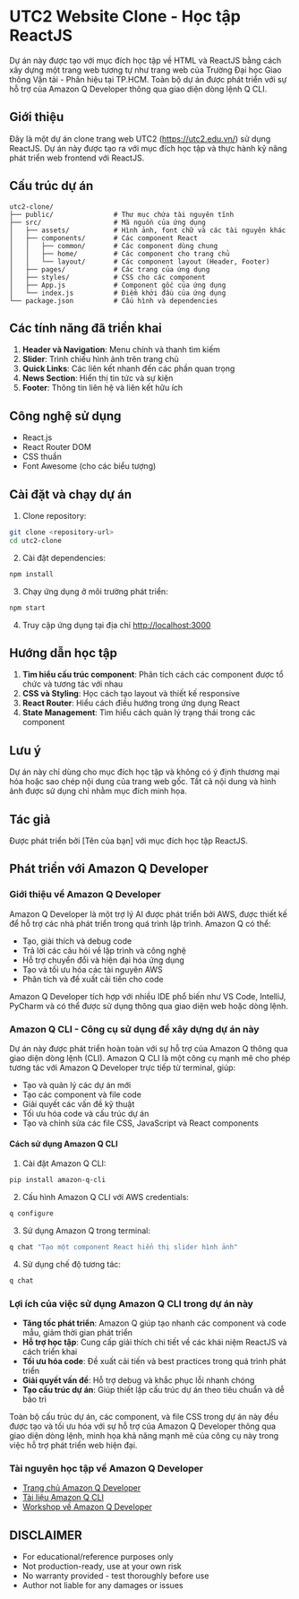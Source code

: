 # UTC2 Website Clone - Học tập ReactJS

Dự án này được tạo với mục đích học tập về HTML và ReactJS bằng cách xây dựng một trang web tương tự như trang web của Trường Đại học Giao thông Vận tải - Phân hiệu tại TP.HCM. Toàn bộ dự án được phát triển với sự hỗ trợ của Amazon Q Developer thông qua giao diện dòng lệnh Q CLI.

## Giới thiệu

Đây là một dự án clone trang web UTC2 (https://utc2.edu.vn/) sử dụng ReactJS. Dự án này được tạo ra với mục đích học tập và thực hành kỹ năng phát triển web frontend với ReactJS.

## Cấu trúc dự án

```
utc2-clone/
├── public/               # Thư mục chứa tài nguyên tĩnh
├── src/                  # Mã nguồn của ứng dụng
│   ├── assets/           # Hình ảnh, font chữ và các tài nguyên khác
│   ├── components/       # Các component React
│   │   ├── common/       # Các component dùng chung
│   │   ├── home/         # Các component cho trang chủ
│   │   └── layout/       # Các component layout (Header, Footer)
│   ├── pages/            # Các trang của ứng dụng
│   ├── styles/           # CSS cho các component
│   ├── App.js            # Component gốc của ứng dụng
│   └── index.js          # Điểm khởi đầu của ứng dụng
└── package.json          # Cấu hình và dependencies
```

## Các tính năng đã triển khai

1. **Header và Navigation**: Menu chính và thanh tìm kiếm
2. **Slider**: Trình chiếu hình ảnh trên trang chủ
3. **Quick Links**: Các liên kết nhanh đến các phần quan trọng
4. **News Section**: Hiển thị tin tức và sự kiện
5. **Footer**: Thông tin liên hệ và liên kết hữu ích

## Công nghệ sử dụng

- React.js
- React Router DOM
- CSS thuần
- Font Awesome (cho các biểu tượng)

## Cài đặt và chạy dự án

1. Clone repository:
```bash
git clone <repository-url>
cd utc2-clone
```

2. Cài đặt dependencies:
```bash
npm install
```

3. Chạy ứng dụng ở môi trường phát triển:
```bash
npm start
```

4. Truy cập ứng dụng tại địa chỉ [http://localhost:3000](http://localhost:3000)

## Hướng dẫn học tập

1. **Tìm hiểu cấu trúc component**: Phân tích cách các component được tổ chức và tương tác với nhau
2. **CSS và Styling**: Học cách tạo layout và thiết kế responsive
3. **React Router**: Hiểu cách điều hướng trong ứng dụng React
4. **State Management**: Tìm hiểu cách quản lý trạng thái trong các component

## Lưu ý

Dự án này chỉ dùng cho mục đích học tập và không có ý định thương mại hóa hoặc sao chép nội dung của trang web gốc. Tất cả nội dung và hình ảnh được sử dụng chỉ nhằm mục đích minh họa.

## Tác giả

Được phát triển bởi [Tên của bạn] với mục đích học tập ReactJS.

## Phát triển với Amazon Q Developer

### Giới thiệu về Amazon Q Developer

Amazon Q Developer là một trợ lý AI được phát triển bởi AWS, được thiết kế để hỗ trợ các nhà phát triển trong quá trình lập trình. Amazon Q có thể:

- Tạo, giải thích và debug code
- Trả lời các câu hỏi về lập trình và công nghệ
- Hỗ trợ chuyển đổi và hiện đại hóa ứng dụng
- Tạo và tối ưu hóa các tài nguyên AWS
- Phân tích và đề xuất cải tiến cho code

Amazon Q Developer tích hợp với nhiều IDE phổ biến như VS Code, IntelliJ, PyCharm và có thể được sử dụng thông qua giao diện web hoặc dòng lệnh.

### Amazon Q CLI - Công cụ sử dụng để xây dựng dự án này

Dự án này được phát triển hoàn toàn với sự hỗ trợ của Amazon Q thông qua giao diện dòng lệnh (CLI). Amazon Q CLI là một công cụ mạnh mẽ cho phép tương tác với Amazon Q Developer trực tiếp từ terminal, giúp:

- Tạo và quản lý các dự án mới
- Tạo các component và file code
- Giải quyết các vấn đề kỹ thuật
- Tối ưu hóa code và cấu trúc dự án
- Tạo và chỉnh sửa các file CSS, JavaScript và React components

#### Cách sử dụng Amazon Q CLI

1. Cài đặt Amazon Q CLI:
```bash
pip install amazon-q-cli
```

2. Cấu hình Amazon Q CLI với AWS credentials:
```bash
q configure
```

3. Sử dụng Amazon Q trong terminal:
```bash
q chat "Tạo một component React hiển thị slider hình ảnh"
```

4. Sử dụng chế độ tương tác:
```bash
q chat
```

### Lợi ích của việc sử dụng Amazon Q CLI trong dự án này

- **Tăng tốc phát triển**: Amazon Q giúp tạo nhanh các component và code mẫu, giảm thời gian phát triển
- **Hỗ trợ học tập**: Cung cấp giải thích chi tiết về các khái niệm ReactJS và cách triển khai
- **Tối ưu hóa code**: Đề xuất cải tiến và best practices trong quá trình phát triển
- **Giải quyết vấn đề**: Hỗ trợ debug và khắc phục lỗi nhanh chóng
- **Tạo cấu trúc dự án**: Giúp thiết lập cấu trúc dự án theo tiêu chuẩn và dễ bảo trì

Toàn bộ cấu trúc dự án, các component, và file CSS trong dự án này đều được tạo và tối ưu hóa với sự hỗ trợ của Amazon Q Developer thông qua giao diện dòng lệnh, minh họa khả năng mạnh mẽ của công cụ này trong việc hỗ trợ phát triển web hiện đại.

### Tài nguyên học tập về Amazon Q Developer

- [Trang chủ Amazon Q Developer](https://aws.amazon.com/q/developer/)
- [Tài liệu Amazon Q CLI](https://docs.aws.amazon.com/amazonq/latest/cli-user-guide/what-is.html)
- [Workshop về Amazon Q Developer](https://catalog.workshops.aws/amazon-q-developer/en-US)



## DISCLAIMER
- For educational/reference purposes only
- Not production-ready, use at your own risk
- No warranty provided - test thoroughly before use
- Author not liable for any damages or issues
